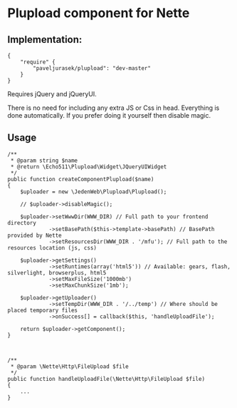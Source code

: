 Plupload component for Nette
============================

Implementation:
---------------

	{
		"require" {
			"paveljurasek/plupload": "dev-master"
		}
	}

Requires jQuery and jQueryUI.

There is no need for including any extra JS or Css in head. Everything is done automatically. If you prefer doing it yourself then disable magic.


Usage
-----

	/**
	 * @param string $name
	 * @return \Echo511\Plupload\Widget\JQueryUIWidget
	 */
    public function createComponentPlupload($name)
    {
        $uploader = new \JedenWeb\Plupload\Plupload();

        // $uploader->disableMagic();

        $uploader->setWwwDir(WWW_DIR) // Full path to your frontend directory
                 ->setBasePath($this->template->basePath) // BasePath provided by Nette
                 ->setResourcesDir(WWW_DIR . '/mfu'); // Full path to the resources location (js, css)

        $uploader->getSettings()
                 ->setRuntimes(array('html5')) // Available: gears, flash, silverlight, browserplus, html5
                 ->setMaxFileSize('1000mb')
                 ->setMaxChunkSize('1mb');

        $uploader->getUploader()
                 ->setTempDir(WWW_DIR . '/../temp') // Where should be placed temporary files
                 ->onSuccess[] = callback($this, 'handleUploadFile');

        return $uploader->getComponent();
    }



	/**
	 * @param \Nette\Http\FileUpload $file
	 */
	public function handleUploadFile(\Nette\Http\FileUpload $file)
	{
		...
	}

